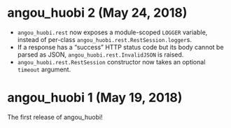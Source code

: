 angou\_huobi 2 (May 24, 2018)
===
- `angou_huobi.rest` now exposes a module-scoped `LOGGER` variable, instead of
  per-class `angou_huobi.rest.RestSession.logger`s.
- If a response has a “success” HTTP status code but its body cannot be parsed
  as JSON, `angou_huobi.rest.InvalidJSON` is raised.
- `angou_huobi.rest.RestSession` constructor now takes an optional `timeout`
  argument.

angou\_huobi 1 (May 19, 2018)
===
The first release of angou\_huobi!
